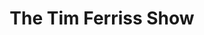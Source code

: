 ---
title:         "The Tim Ferriss Show"
description:   "Tim Ferriss is a self-experimenter and bestselling author, best known for The 4-Hour Workweek, which has been translated into 40+ languages. Newsweek calls him 'the world's best human guinea pig,' and The New York Times calls him 'a cross between Jack Welch and a Buddhist monk.' In this show, he deconstructs world-class performers from eclectic areas (investing, chess, pro sports, etc.), digging deep to find the tools, tactics, and tricks that listeners can use."
url-thumbnail: "http://static.libsyn.com/p/assets/5/a/8/7/5a87e01004b980c1/TimFerrissShowArt1400x1400.jpg"
url-rss:       "http://feeds.feedburner.com/thetimferrissshow"
url-web:       "http://www.fourhourblog.com/"
url-itunes:    "https://itunes.apple.com/us/podcast/the-tim-ferriss-show/id863897795?mt=2&uo=4"
tags:         [interview, society and culture]
---